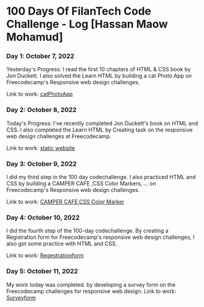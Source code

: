 # 100 Days Of FilanTech Code Challenge - Log [Hassan Maow Mohamud]

### Day 1: October 7, 2022

Yesterday's Progress: I read the first 10 chapters of HTML & CSS book by Jon Duckett. I also solved the Learn HTML by building a cat Photo App on Freecodecamp's Responsive web design challenges.

Link to work: [catPhotoApp](https://github.com/Hassan-Macow/100DaysOfFilanTechCode/tree/main/HTML_CSS)

### Day 2: October 8, 2022

Today's Progress: I've recently completed Jon Duckett's book on HTML and CSS. I also completed the Learn HTML by Creating task on the responsive web design challenges at Freecodecamp.

Link to work: [static website](https://github.com/Hassan-Macow/100DaysOfFilanTechCode/tree/main/HTML_CSS)

### Day 3: October 9, 2022

I did my third step in the 100 day codechallenge. I also practiced HTML and CSS by building a CAMPER CAFE ,CSS Color Markers, ... on Freecodecamp's Responsive web design challenges.

Link to work: [CAMPER CAFE,CSS Color Marker](https://github.com/Hassan-Macow/100DaysOfFilanTechCode/tree/main/HTML_CSS)

### Day 4: October 10, 2022

I did the fourth step of the 100-day codechallenge. By creating a Registration form for Freecodecamp's responsive web design challenges, I also got some practice with HTML and CSS.

Link to work: [Regestrationform](https://github.com/Hassan-Macow/100DaysOfFilanTechCode/tree/main/HTML_CSS)

### Day 5: October 11, 2022

My work today was completed. by developing a survey form on the Freecodecamp challenges for responsive web design.
Link to work: [Surveyform](https://github.com/Hassan-Macow/100DaysOfFilanTechCode/tree/main/HTML_CSS)
